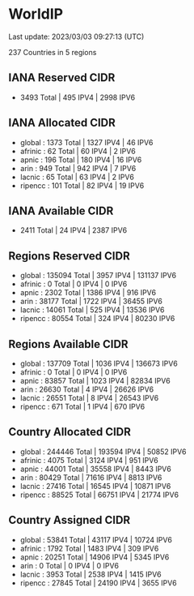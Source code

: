 # WorldIP

Last update: 2023/03/03 09:27:13 (UTC)

237 Countries in 5 regions

## IANA Reserved CIDR

- 3493 Total | 495 IPV4 | 2998 IPV6

## IANA Allocated CIDR

- global : 1373 Total | 1327 IPV4 | 46 IPV6
- afrinic : 62 Total | 60 IPV4 | 2 IPV6
- apnic : 196 Total | 180 IPV4 | 16 IPV6
- arin : 949 Total | 942 IPV4 | 7 IPV6
- lacnic : 65 Total | 63 IPV4 | 2 IPV6
- ripencc : 101 Total | 82 IPV4 | 19 IPV6

## IANA Available CIDR

- 2411 Total | 24 IPV4 | 2387 IPV6

## Regions Reserved CIDR

- global : 135094 Total | 3957 IPV4 | 131137 IPV6
- afrinic : 0 Total | 0 IPV4 | 0 IPV6
- apnic : 2302 Total | 1386 IPV4 | 916 IPV6
- arin : 38177 Total | 1722 IPV4 | 36455 IPV6
- lacnic : 14061 Total | 525 IPV4 | 13536 IPV6
- ripencc : 80554 Total | 324 IPV4 | 80230 IPV6

## Regions Available CIDR

- global : 137709 Total | 1036 IPV4 | 136673 IPV6
- afrinic : 0 Total | 0 IPV4 | 0 IPV6
- apnic : 83857 Total | 1023 IPV4 | 82834 IPV6
- arin : 26630 Total | 4 IPV4 | 26626 IPV6
- lacnic : 26551 Total | 8 IPV4 | 26543 IPV6
- ripencc : 671 Total | 1 IPV4 | 670 IPV6

## Country Allocated CIDR

- global : 244446 Total | 193594 IPV4 | 50852 IPV6
- afrinic : 4075 Total | 3124 IPV4 | 951 IPV6
- apnic : 44001 Total | 35558 IPV4 | 8443 IPV6
- arin : 80429 Total | 71616 IPV4 | 8813 IPV6
- lacnic : 27416 Total | 16545 IPV4 | 10871 IPV6
- ripencc : 88525 Total | 66751 IPV4 | 21774 IPV6

## Country Assigned CIDR

- global : 53841 Total | 43117 IPV4 | 10724 IPV6
- afrinic : 1792 Total | 1483 IPV4 | 309 IPV6
- apnic : 20251 Total | 14906 IPV4 | 5345 IPV6
- arin : 0 Total | 0 IPV4 | 0 IPV6
- lacnic : 3953 Total | 2538 IPV4 | 1415 IPV6
- ripencc : 27845 Total | 24190 IPV4 | 3655 IPV6
